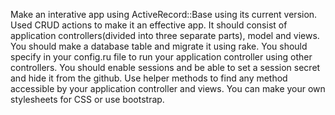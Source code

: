 Make an interative app using ActiveRecord::Base using its current version.
Used CRUD actions to make it an effective app.
It should consist of application controllers(divided into three separate parts), model and views. 
You should make a database table and migrate it using rake.
You should specify in your config.ru file to run your application controller using other controllers.
You should enable sessions and be able to set a session secret and hide it from the github.
Use helper methods to find any method accessible by your application controller and views.
You can make your own stylesheets for CSS or use bootstrap.

